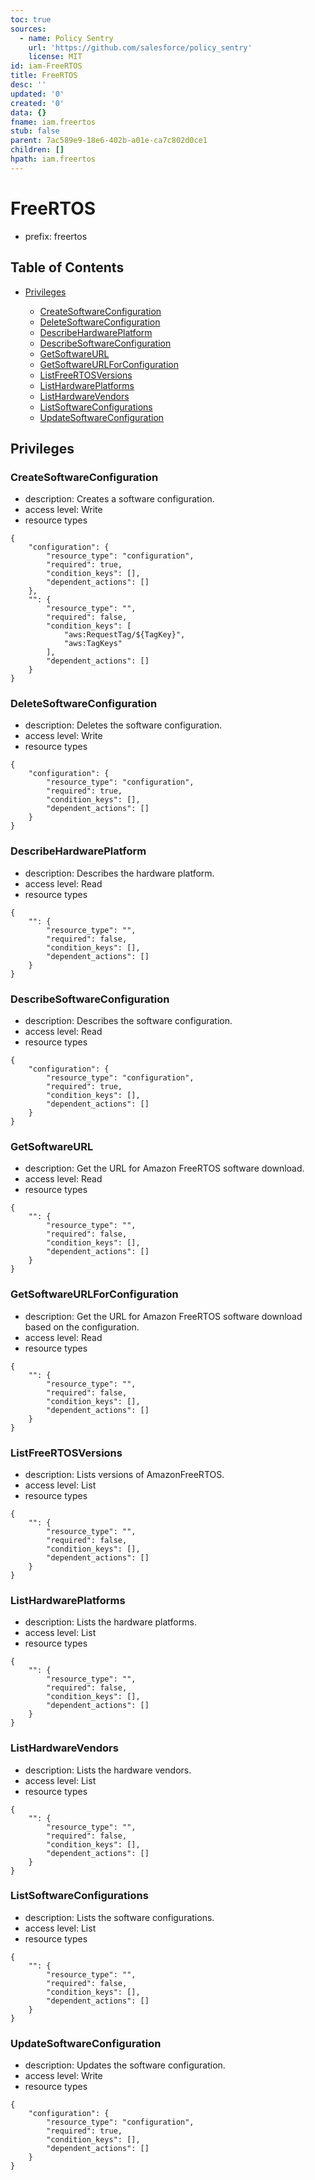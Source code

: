```yaml
---
toc: true
sources:
  - name: Policy Sentry
    url: 'https://github.com/salesforce/policy_sentry'
    license: MIT
id: iam-FreeRTOS
title: FreeRTOS
desc: ''
updated: '0'
created: '0'
data: {}
fname: iam.freertos
stub: false
parent: 7ac589e9-18e6-402b-a01e-ca7c802d0ce1
children: []
hpath: iam.freertos
---
```

# FreeRTOS

- prefix: freertos

## Table of Contents

- [Privileges](#privileges)

  - [CreateSoftwareConfiguration](#createsoftwareconfiguration)
  - [DeleteSoftwareConfiguration](#deletesoftwareconfiguration)
  - [DescribeHardwarePlatform](#describehardwareplatform)
  - [DescribeSoftwareConfiguration](#describesoftwareconfiguration)
  - [GetSoftwareURL](#getsoftwareurl)
  - [GetSoftwareURLForConfiguration](#getsoftwareurlforconfiguration)
  - [ListFreeRTOSVersions](#listfreertosversions)
  - [ListHardwarePlatforms](#listhardwareplatforms)
  - [ListHardwareVendors](#listhardwarevendors)
  - [ListSoftwareConfigurations](#listsoftwareconfigurations)
  - [UpdateSoftwareConfiguration](#updatesoftwareconfiguration)

## Privileges

### CreateSoftwareConfiguration

- description: Creates a software configuration.
- access level: Write
- resource types

```
{
    "configuration": {
        "resource_type": "configuration",
        "required": true,
        "condition_keys": [],
        "dependent_actions": []
    },
    "": {
        "resource_type": "",
        "required": false,
        "condition_keys": [
            "aws:RequestTag/${TagKey}",
            "aws:TagKeys"
        ],
        "dependent_actions": []
    }
}
```

### DeleteSoftwareConfiguration

- description: Deletes the software configuration.
- access level: Write
- resource types

```
{
    "configuration": {
        "resource_type": "configuration",
        "required": true,
        "condition_keys": [],
        "dependent_actions": []
    }
}
```

### DescribeHardwarePlatform

- description: Describes the hardware platform.
- access level: Read
- resource types

```
{
    "": {
        "resource_type": "",
        "required": false,
        "condition_keys": [],
        "dependent_actions": []
    }
}
```

### DescribeSoftwareConfiguration

- description: Describes the software configuration.
- access level: Read
- resource types

```
{
    "configuration": {
        "resource_type": "configuration",
        "required": true,
        "condition_keys": [],
        "dependent_actions": []
    }
}
```

### GetSoftwareURL

- description: Get the URL for Amazon FreeRTOS software download.
- access level: Read
- resource types

```
{
    "": {
        "resource_type": "",
        "required": false,
        "condition_keys": [],
        "dependent_actions": []
    }
}
```

### GetSoftwareURLForConfiguration

- description: Get the URL for Amazon FreeRTOS software download based on the configuration.
- access level: Read
- resource types

```
{
    "": {
        "resource_type": "",
        "required": false,
        "condition_keys": [],
        "dependent_actions": []
    }
}
```

### ListFreeRTOSVersions

- description: Lists versions of AmazonFreeRTOS.
- access level: List
- resource types

```
{
    "": {
        "resource_type": "",
        "required": false,
        "condition_keys": [],
        "dependent_actions": []
    }
}
```

### ListHardwarePlatforms

- description: Lists the hardware platforms.
- access level: List
- resource types

```
{
    "": {
        "resource_type": "",
        "required": false,
        "condition_keys": [],
        "dependent_actions": []
    }
}
```

### ListHardwareVendors

- description: Lists the hardware vendors.
- access level: List
- resource types

```
{
    "": {
        "resource_type": "",
        "required": false,
        "condition_keys": [],
        "dependent_actions": []
    }
}
```

### ListSoftwareConfigurations

- description: Lists the software configurations.
- access level: List
- resource types

```
{
    "": {
        "resource_type": "",
        "required": false,
        "condition_keys": [],
        "dependent_actions": []
    }
}
```

### UpdateSoftwareConfiguration

- description: Updates the software configuration.
- access level: Write
- resource types

```
{
    "configuration": {
        "resource_type": "configuration",
        "required": true,
        "condition_keys": [],
        "dependent_actions": []
    }
}
```
